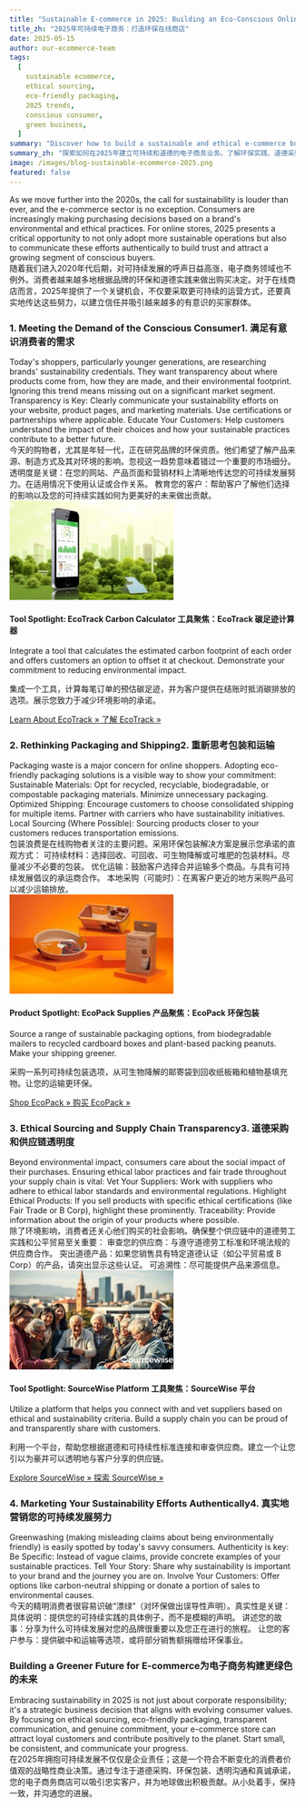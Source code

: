 ```yaml
---
title: "Sustainable E-commerce in 2025: Building an Eco-Conscious Online Store"
title_zh: "2025年可持续电子商务：打造环保在线商店"
date: 2025-05-15
author: our-ecommerce-team
tags:
  [
    sustainable ecommerce,
    ethical sourcing,
    eco-friendly packaging,
    2025 trends,
    conscious consumer,
    green business,
  ]
summary: "Discover how to build a sustainable and ethical e-commerce business in 2025. Learn about eco-friendly practices, ethical sourcing, packaging, and meeting conscious consumer demand."
summary_zh: "探索如何在2025年建立可持续和道德的电子商务业务。了解环保实践、道德采购、包装以及如何满足有意识的消费者需求。"
image: /images/blog-sustainable-ecommerce-2025.png
featured: false
---
```


<div class="lang-en">
As we move further into the 2020s, the call for sustainability is louder than ever, and the e-commerce sector is no exception. Consumers are increasingly making purchasing decisions based on a brand's environmental and ethical practices. For online stores, 2025 presents a critical opportunity to not only adopt more sustainable operations but also to communicate these efforts authentically to build trust and attract a growing segment of conscious buyers.
</div>
<div class="lang-zh hidden">
随着我们进入2020年代后期，对可持续发展的呼声日益高涨，电子商务领域也不例外。消费者越来越多地根据品牌的环保和道德实践来做出购买决定。对于在线商店而言，2025年提供了一个关键机会，不仅要采取更可持续的运营方式，还要真实地传达这些努力，以建立信任并吸引越来越多的有意识的买家群体。
</div>

### <span class="lang-en">1. Meeting the Demand of the Conscious Consumer</span><span class="lang-zh hidden">1. 满足有意识消费者的需求</span>

<div class="lang-en">
Today's shoppers, particularly younger generations, are researching brands' sustainability credentials. They want transparency about where products come from, how they are made, and their environmental footprint. Ignoring this trend means missing out on a significant market segment.
   Transparency is Key: Clearly communicate your sustainability efforts on your website, product pages, and marketing materials. Use certifications or partnerships where applicable.
   Educate Your Customers: Help customers understand the impact of their choices and how your sustainable practices contribute to a better future.
</div>
<div class="lang-zh hidden">
今天的购物者，尤其是年轻一代，正在研究品牌的环保资质。他们希望了解产品来源、制造方式及其对环境的影响。忽视这一趋势意味着错过一个重要的市场细分。
   透明度是关键：在您的网站、产品页面和营销材料上清晰地传达您的可持续发展努力。在适用情况下使用认证或合作关系。
   教育您的客户：帮助客户了解他们选择的影响以及您的可持续实践如何为更美好的未来做出贡献。
</div>

<!-- Product Recommendation 1: EcoTrack Carbon Calculator -->
<div class="product-recommendation my-6 p-4 border rounded-lg shadow-md bg-gray-50 flex flex-col sm:flex-row items-center gap-4">
  <img src="/static/ecotrack-carbon.jpg" alt="EcoTrack Carbon Footprint Calculator" class="w-32 h-32 object-cover rounded-md sm:mr-4">
  <div>
    <h4 class="text-xl font-semibold text-blue-700">
        <span class="lang-en">Tool Spotlight: EcoTrack Carbon Calculator</span>
        <span class="lang-zh hidden">工具聚焦：EcoTrack 碳足迹计算器</span>
    </h4>
    <p class="text-gray-600 my-2 lang-en">Integrate a tool that calculates the estimated carbon footprint of each order and offers customers an option to offset it at checkout. Demonstrate your commitment to reducing environmental impact.</p>
    <p class="text-gray-600 my-2 lang-zh hidden">集成一个工具，计算每笔订单的预估碳足迹，并为客户提供在结账时抵消碳排放的选项。展示您致力于减少环境影响的承诺。</p>
    <a href="/products/ecotrack-carbon-calculator" class="inline-block bg-green-500 text-white px-4 py-2 rounded hover:bg-green-600 transition">
        <span class="lang-en">Learn About EcoTrack &raquo;</span>
        <span class="lang-zh hidden">了解 EcoTrack &raquo;</span>
    </a>
  </div>
</div>

### <span class="lang-en">2. Rethinking Packaging and Shipping</span><span class="lang-zh hidden">2. 重新思考包装和运输</span>

<div class="lang-en">
Packaging waste is a major concern for online shoppers. Adopting eco-friendly packaging solutions is a visible way to show your commitment:
   Sustainable Materials: Opt for recycled, recyclable, biodegradable, or compostable packaging materials. Minimize unnecessary packaging.
   Optimized Shipping: Encourage customers to choose consolidated shipping for multiple items. Partner with carriers who have sustainability initiatives.
   Local Sourcing (Where Possible): Sourcing products closer to your customers reduces transportation emissions.
</div>
<div class="lang-zh hidden">
包装浪费是在线购物者关注的主要问题。采用环保包装解决方案是展示您承诺的直观方式：
   可持续材料：选择回收、可回收、可生物降解或可堆肥的包装材料。尽量减少不必要的包装。
   优化运输：鼓励客户选择合并运输多个商品。与具有可持续发展倡议的承运商合作。
   本地采购（可能时）：在离客户更近的地方采购产品可以减少运输排放。
</div>

<!-- Product Recommendation 2: EcoPack Sustainable Packaging Supplies -->
<div class="product-recommendation my-6 p-4 border rounded-lg shadow-md bg-gray-50 flex flex-col sm:flex-row items-center gap-4">
  <img src="/static/ecopack-supplies.jpg" alt="EcoPack Sustainable Packaging Supplies" class="w-32 h-32 object-cover rounded-md sm:mr-4">
  <div>
    <h4 class="text-xl font-semibold text-blue-700">
        <span class="lang-en">Product Spotlight: EcoPack Supplies</span>
        <span class="lang-zh hidden">产品聚焦：EcoPack 环保包装</span>
    </h4>
    <p class="text-gray-600 my-2 lang-en">Source a range of sustainable packaging options, from biodegradable mailers to recycled cardboard boxes and plant-based packing peanuts. Make your shipping greener.</p>
    <p class="text-gray-600 my-2 lang-zh hidden">采购一系列可持续包装选项，从可生物降解的邮寄袋到回收纸板箱和植物基填充物。让您的运输更环保。</p>
    <a href="/products/ecopack-supplies" class="inline-block bg-green-500 text-white px-4 py-2 rounded hover:bg-green-600 transition">
        <span class="lang-en">Shop EcoPack &raquo;</span>
        <span class="lang-zh hidden">购买 EcoPack &raquo;</span>
    </a>
  </div>
</div>

### <span class="lang-en">3. Ethical Sourcing and Supply Chain Transparency</span><span class="lang-zh hidden">3. 道德采购和供应链透明度</span>

<div class="lang-en">
Beyond environmental impact, consumers care about the social impact of their purchases. Ensuring ethical labor practices and fair trade throughout your supply chain is vital:
   Vet Your Suppliers: Work with suppliers who adhere to ethical labor standards and environmental regulations.
   Highlight Ethical Products: If you sell products with specific ethical certifications (like Fair Trade or B Corp), highlight these prominently.
   Traceability: Provide information about the origin of your products where possible.
</div>
<div class="lang-zh hidden">
除了环境影响，消费者还关心他们购买的社会影响。确保整个供应链中的道德劳工实践和公平贸易至关重要：
   审查您的供应商：与遵守道德劳工标准和环境法规的供应商合作。
   突出道德产品：如果您销售具有特定道德认证（如公平贸易或 B Corp）的产品，请突出显示这些认证。
   可追溯性：尽可能提供产品来源信息。
</div>

<!-- Product Recommendation 3: SourceWise Ethical Sourcing Platform -->
<div class="product-recommendation my-6 p-4 border rounded-lg shadow-md bg-gray-50 flex flex-col sm:flex-row items-center gap-4">
  <img src="/static/sourcewise-platform.jpg" alt="SourceWise Ethical Sourcing Platform" class="w-32 h-32 object-cover rounded-md sm:mr-4">
  <div>
    <h4 class="text-xl font-semibold text-blue-700">
        <span class="lang-en">Tool Spotlight: SourceWise Platform</span>
        <span class="lang-zh hidden">工具聚焦：SourceWise 平台</span>
    </h4>
    <p class="text-gray-600 my-2 lang-en">Utilize a platform that helps you connect with and vet suppliers based on ethical and sustainability criteria. Build a supply chain you can be proud of and transparently share with customers.</p>
    <p class="text-gray-600 my-2 lang-zh hidden">利用一个平台，帮助您根据道德和可持续性标准连接和审查供应商。建立一个让您引以为豪并可以透明地与客户分享的供应链。</p>
    <a href="/products/sourcewise-platform" class="inline-block bg-green-500 text-white px-4 py-2 rounded hover:bg-green-600 transition">
        <span class="lang-en">Explore SourceWise &raquo;</span>
        <span class="lang-zh hidden">探索 SourceWise &raquo;</span>
    </a>
  </div>
</div>

### <span class="lang-en">4. Marketing Your Sustainability Efforts Authentically</span><span class="lang-zh hidden">4. 真实地营销您的可持续发展努力</span>

<div class="lang-en">
Greenwashing (making misleading claims about being environmentally friendly) is easily spotted by today's savvy consumers. Authenticity is key:
   Be Specific: Instead of vague claims, provide concrete examples of your sustainable practices.
   Tell Your Story: Share why sustainability is important to your brand and the journey you are on.
   Involve Your Customers: Offer options like carbon-neutral shipping or donate a portion of sales to environmental causes.
</div>
<div class="lang-zh hidden">
今天的精明消费者很容易识破“漂绿”（对环保做出误导性声明）。真实性是关键：
   具体说明：提供您的可持续实践的具体例子，而不是模糊的声明。
   讲述您的故事：分享为什么可持续发展对您的品牌很重要以及您正在进行的旅程。
   让您的客户参与：提供碳中和运输等选项，或将部分销售额捐赠给环保事业。
</div>

### <span class="lang-en">Building a Greener Future for E-commerce</span><span class="lang-zh hidden">为电子商务构建更绿色的未来</span>

<div class="lang-en">
Embracing sustainability in 2025 is not just about corporate responsibility; it's a strategic business decision that aligns with evolving consumer values. By focusing on ethical sourcing, eco-friendly packaging, transparent communication, and genuine commitment, your e-commerce store can attract loyal customers and contribute positively to the planet. Start small, be consistent, and communicate your progress.
</div>
<div class="lang-zh hidden">
在2025年拥抱可持续发展不仅仅是企业责任；这是一个符合不断变化的消费者价值观的战略性商业决策。通过专注于道德采购、环保包装、透明沟通和真诚承诺，您的电子商务商店可以吸引忠实客户，并为地球做出积极贡献。从小处着手，保持一致，并沟通您的进展。
</div>
